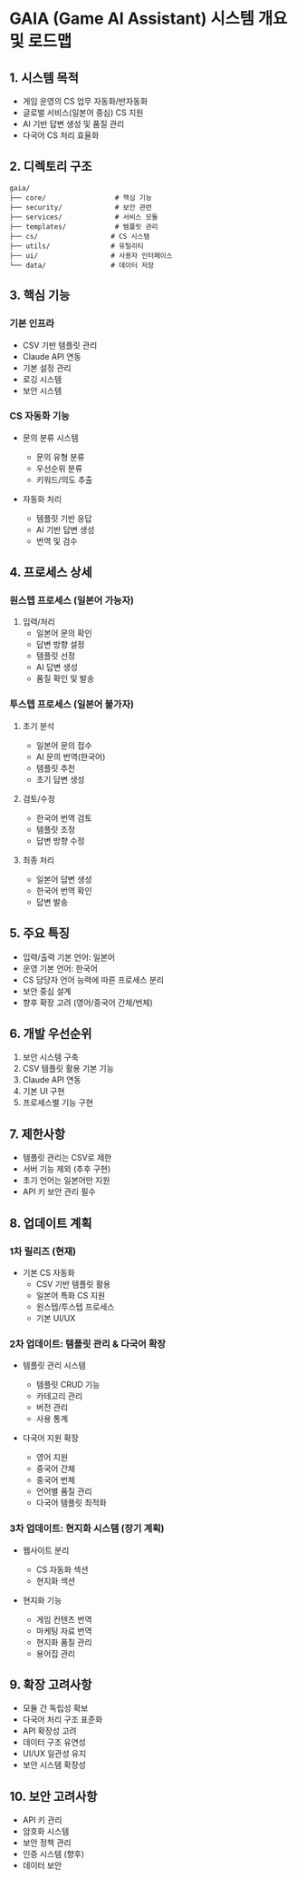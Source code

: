 # GAIA (Game AI Assistant) 시스템 개요 및 로드맵

## 1. 시스템 목적
- 게임 운영의 CS 업무 자동화/반자동화
- 글로벌 서비스(일본어 중심) CS 지원
- AI 기반 답변 생성 및 품질 관리
- 다국어 CS 처리 효율화

## 2. 디렉토리 구조
```
gaia/
├── core/                 # 핵심 기능
├── security/             # 보안 관련
├── services/             # 서비스 모듈
├── templates/            # 템플릿 관리
├── cs/                  # CS 시스템
├── utils/               # 유틸리티
├── ui/                  # 사용자 인터페이스
└── data/                # 데이터 저장
```

## 3. 핵심 기능
### 기본 인프라
- CSV 기반 템플릿 관리
- Claude API 연동
- 기본 설정 관리
- 로깅 시스템
- 보안 시스템

### CS 자동화 기능
- 문의 분류 시스템
  * 문의 유형 분류
  * 우선순위 분류
  * 키워드/의도 추출

- 자동화 처리
  * 템플릿 기반 응답
  * AI 기반 답변 생성
  * 번역 및 검수

## 4. 프로세스 상세
### 원스텝 프로세스 (일본어 가능자)
1. 입력/처리
   - 일본어 문의 확인
   - 답변 방향 설정
   - 템플릿 선정
   - AI 답변 생성
   - 품질 확인 및 발송

### 투스텝 프로세스 (일본어 불가자)
1. 초기 분석
   - 일본어 문의 접수
   - AI 문의 번역(한국어)
   - 템플릿 추천
   - 초기 답변 생성

2. 검토/수정
   - 한국어 번역 검토
   - 템플릿 조정
   - 답변 방향 수정

3. 최종 처리
   - 일본어 답변 생성
   - 한국어 번역 확인
   - 답변 발송

## 5. 주요 특징
- 입력/출력 기본 언어: 일본어
- 운영 기본 언어: 한국어
- CS 담당자 언어 능력에 따른 프로세스 분리
- 보안 중심 설계
- 향후 확장 고려 (영어/중국어 간체/번체)

## 6. 개발 우선순위
1. 보안 시스템 구축
2. CSV 템플릿 활용 기본 기능
3. Claude API 연동
4. 기본 UI 구현
5. 프로세스별 기능 구현

## 7. 제한사항
- 템플릿 관리는 CSV로 제한
- 서버 기능 제외 (추후 구현)
- 초기 언어는 일본어만 지원
- API 키 보안 관리 필수

## 8. 업데이트 계획
### 1차 릴리즈 (현재)
- 기본 CS 자동화
  * CSV 기반 템플릿 활용
  * 일본어 특화 CS 지원
  * 원스텝/투스텝 프로세스
  * 기본 UI/UX

### 2차 업데이트: 템플릿 관리 & 다국어 확장
- 템플릿 관리 시스템
  * 템플릿 CRUD 기능
  * 카테고리 관리
  * 버전 관리
  * 사용 통계

- 다국어 지원 확장
  * 영어 지원
  * 중국어 간체
  * 중국어 번체
  * 언어별 품질 관리
  * 다국어 템플릿 최적화

### 3차 업데이트: 현지화 시스템 (장기 계획)
- 웹사이트 분리
  * CS 자동화 섹션
  * 현지화 섹션

- 현지화 기능
  * 게임 컨텐츠 번역
  * 마케팅 자료 번역
  * 현지화 품질 관리
  * 용어집 관리

## 9. 확장 고려사항
- 모듈 간 독립성 확보
- 다국어 처리 구조 표준화
- API 확장성 고려
- 데이터 구조 유연성
- UI/UX 일관성 유지
- 보안 시스템 확장성

## 10. 보안 고려사항
- API 키 관리
- 암호화 시스템
- 보안 정책 관리
- 인증 시스템 (향후)
- 데이터 보안